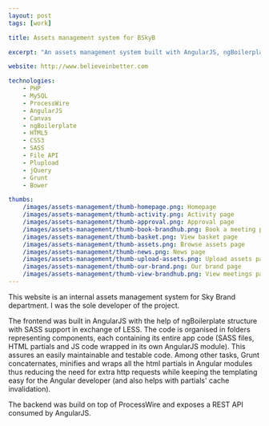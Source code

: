 ```yaml
---
layout: post
tags: [work]

title: Assets management system for BSkyB

excerpt: "An assets management system built with AngularJS, ngBoilerplate, SASS and PHP / ProcessWire."

website: http://www.believeinbetter.com

technologies:
    - PHP
    - MySQL
    - ProcessWire
    - AngularJS
    - Canvas
    - ngBoilerplate
    - HTML5
    - CSS3
    - SASS
    - File API
    - Plupload
    - jQuery
    - Grunt
    - Bower

thumbs:
    /images/assets-management/thumb-homepage.png: Homepage
    /images/assets-management/thumb-activity.png: Activity page
    /images/assets-management/thumb-approval.png: Approval page
    /images/assets-management/thumb-book-brandhub.png: Book a meeting page
    /images/assets-management/thumb-basket.png: View basket page
    /images/assets-management/thumb-assets.png: Browse assets page
    /images/assets-management/thumb-news.png: News page
    /images/assets-management/thumb-upload-assets.png: Upload assets page
    /images/assets-management/thumb-our-brand.png: Our brand page
    /images/assets-management/thumb-view-brandhub.png: View meetings page
---
```


This website is an internal assets management system for Sky Brand department. I was the sole developer of the project.

The frontend was built in AngularJS with the help of ngBoilerplate structure with SASS support in exchange of LESS. The code is organised in folders representing components, each containing its entire app code (SASS files, HTML partials and JS code wrapped in its own AngularJS module). This assures an easily maintainable and testable code. Among other tasks, Grunt concaternates, minifies and wraps all the html partials in Angular modules thus reducing the need for extra http requests while keeping the templating easy for the Angular developer (and also helps with partials' cache invalidation).

The backend was build on top of ProcessWire and exposes a REST API consumed by AngularJS.
